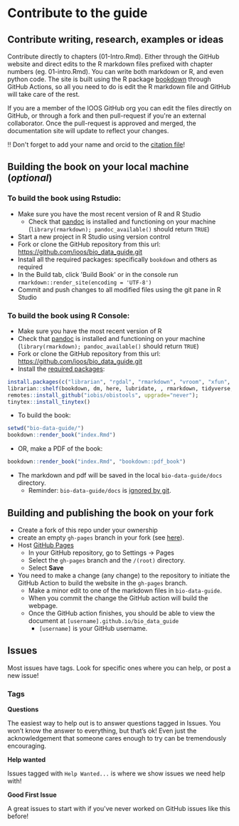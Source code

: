 # Contribute to the guide


## Contribute writing, research, examples or ideas

Contribute directly to chapters (01-Intro.Rmd). Either through the GitHub website and direct edits to the R markdown files prefixed with chapter numbers (eg. 01-intro.Rmd). You can write both markdown or R, and even python code. The site is built using the R package [bookdown](https://bookdown.org/) through GitHub Actions, so all you need to do is edit the R markdown file and GitHub will take care of the rest.

If you are a member of the IOOS GitHub org you can edit the files directly on GitHub, or through a fork and then pull-request if you're an external  collaborator. Once the pull-request is approved and merged, the documentation site will update to reflect your changes.

:bangbang: Don't forget to add your name and orcid to the [citation file](https://github.com/ioos/bio_data_guide/blob/main/CITATION.cff)!

## Building the book on your local machine (_optional_)

### To build the book using Rstudio: 

* Make sure you have the most recent version of R and R Studio
  * Check that [pandoc](https://pandoc.org/installing.html) is installed and functioning on your machine (`library(rmarkdown); pandoc_available()` should return `TRUE`)
* Start a new project in R Studio using version control
* Fork or clone the GitHub repository from this url: https://github.com/ioos/bio_data_guide.git
* Install all the required packages: specifically `bookdown` and others as required
* In the Build tab, click 'Build Book' or in the console run `rmarkdown::render_site(encoding = 'UTF-8')`
* Commit and push changes to all modified files using the git pane in R Studio

### To build the book using R Console:
* Make sure you have the most recent version of R
* Check that [pandoc](https://pandoc.org/installing.html) is installed and functioning on your machine (`library(rmarkdown); pandoc_available()` should return `TRUE`) 
* Fork or clone the GitHub repository from this url: https://github.com/ioos/bio_data_guide.git
* Install the [required packages](https://github.com/ioos/bio_data_guide/blob/e5ce8894dc5d00729ff3c0df754d282ba4681119/.github/workflows/deploy_bookdown.yml#L26-L31):
``` r
install.packages(c("librarian", "rgdal", "rmarkdown", "vroom", "xfun", "tinytex"), type = "binary");
librarian::shelf(bookdown, dm, here, lubridate, , rmarkdown, tidyverse, worms);
remotes::install_github("iobis/obistools", upgrade="never");
tinytex::install_tinytex()
```
* To build the book:
``` r
setwd("bio-data-guide/")
bookdown::render_book("index.Rmd")
```
* OR, make a PDF of the book:
``` r
bookdown::render_book("index.Rmd", "bookdown::pdf_book")
```
* The markdown and pdf will be saved in the local `bio-data-guide/docs` directory.
  * Reminder: `bio-data-guide/docs` is [ignored by git](https://github.com/ioos/bio_data_guide/blob/main/.gitignore).
          
## Building and publishing the book on your fork

* Create a fork of this repo under your ownership
* create an empty `gh-pages` branch in your fork (see [here](https://jiafulow.github.io/blog/2020/07/09/create-gh-pages-branch-in-existing-repo/)).
* Host [GitHub Pages](https://pages.github.com/)
  * In your GitHub repository, go to Settings -> Pages
  * Select the `gh-pages` branch and the `/(root)` directory.
  * Select **Save**
* You need to make a change (any change) to the repository to initiate the GitHub Action to
  build the website in the `gh-pages` branch.
  * Make a minor edit to one of the markdown files in `bio-data-guide`.
  * When you commit the change the GitHub action will build the webpage.
  * Once the GitHub action finishes, you should be able to view the document at
  `[username].github.io/bio_data_guide`
    * `[username]` is your GitHub username.

## Issues

Most issues have tags. Look for specific ones where you can help, or post a new issue!

### Tags

**Questions**

The easiest way to help out is to answer questions tagged in Issues. You won’t know the answer to everything, but that’s ok! Even just the acknowledgement that someone cares enough to try can be tremendously encouraging.

**Help wanted**

Issues tagged with `Help Wanted...` is where we show issues we need help with!

**Good First Issue**

A great issues to start with if you've never worked on GitHub issues like this before!



